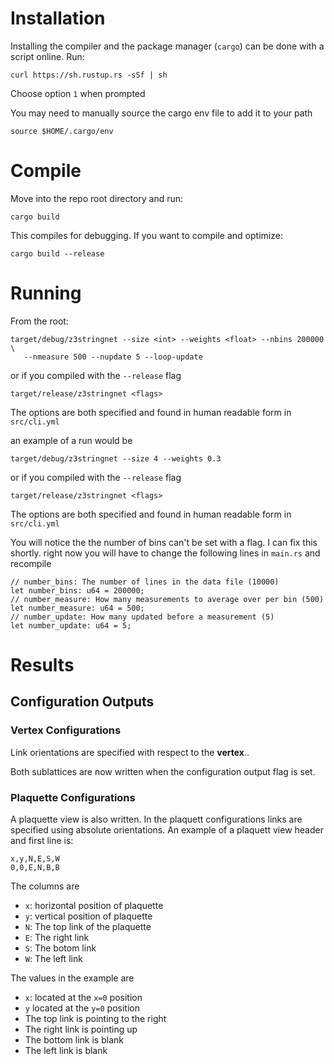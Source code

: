 # Installation

Installing the compiler and the package manager (`cargo`)
can be done with a script online. Run:

```
curl https://sh.rustup.rs -sSf | sh
``` 

Choose option `1` when prompted

You may need to manually source the cargo env file to add it to your path

```
source $HOME/.cargo/env
```

# Compile

Move into the repo root directory and run:

```
cargo build
```

This compiles for debugging. If you want to compile and optimize:

```
cargo build --release
```

# Running

From the root:

```
target/debug/z3stringnet --size <int> --weights <float> --nbins 200000 \
   --nmeasure 500 --nupdate 5 --loop-update
```

or if you compiled with the `--release` flag

```
target/release/z3stringnet <flags>
```

The options are both specified and found in human readable form in `src/cli.yml`

an example of a run would be

```
target/debug/z3stringnet --size 4 --weights 0.3
```

or if you compiled with the `--release` flag

```
target/release/z3stringnet <flags>
```

The options are both specified and found in human readable form in `src/cli.yml`

You will notice the the number of bins can't be set with a flag. I can fix this shortly.
right now you will have to change the following lines in `main.rs` and recompile

```
// number_bins: The number of lines in the data file (10000)
let number_bins: u64 = 200000;
// number_measure: How many measurements to average over per bin (500)
let number_measure: u64 = 500;
// number_update: How many updated before a measurement (5)
let number_update: u64 = 5;
```

# Results

## Configuration Outputs

### Vertex Configurations
Link orientations are specified with respect to the **vertex**..

Both sublattices are now written when the configuration output flag is set.

### Plaquette Configurations

A plaquette view is also written. In the plaquett configurations 
links are specified using absolute orientations. 
An example of a plaquett view header and first line is:

```
x,y,N,E,S,W
0,0,E,N,B,B
```

The columns are

* `x`: horizontal position of plaquette
* `y`: vertical position of plaquette
* `N`: The top link of the plaquette
* `E`: The right link 
* `S`: The botom link
* `W`: The left link

The values in the example are 
* `x`: located at the `x=0` position
* `y` located at the `y=0` position
* The top link is pointing to the right
* The right link is pointing up
* The bottom link is blank
* The left link is blank
